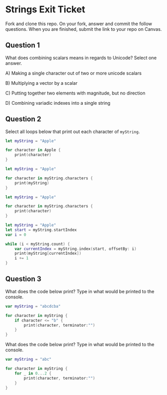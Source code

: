 # Strings Exit Ticket

Fork and clone this repo. On your fork, answer and commit the follow questions. When you are finished, submit the link to your repo on Canvas.

## Question 1

What does combining scalars means in regards to Unicode? Select one answer.

A) Making a single character out of two or more unicode scalars

B) Multiplying a vector by a scalar

C) Putting together two elements with magnitude, but no direction

D) Combining variadic indexes into a single string

## Question 2

Select all loops below that print out each character of `myString`.

```swift
let myString = "Apple"

for character in Apple {
    print(character)
}
```

```swift
let myString = "Apple"

for character in myString.characters {
    print(myString)
}
```

```swift
let myString = "Apple"

for character in myString.characters {
    print(character)
}
```

```swift
let myString = "Apple"
let start = myString.startIndex
var i = 0

while (i < myString.count) {
    var currentIndex = myString.index(start, offsetBy: i)
    print(myString[currentIndex])
    i += 1
}
```

## Question 3

What does the code below print?  Type in what would be printed to the console.

```swift
var myString = "abcdcba"

for character in myString {
    if character <= "b" {
        print(character, terminator:"")
    }
}
```

What does the code below print? Type in what would be printed to the console.

```swift
var myString = "abc"

for character in myString {
    for _ in 0...2 {
        print(character, terminator:"")
    }
}
```
